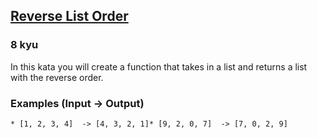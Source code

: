 <h2><a href=https://www.codewars.com/kata/53da6d8d112bd1a0dc00008b/train/javascript target="_blank">Reverse List Order</a></h2><h3>8 kyu</h3><p>In this kata you will create a function that takes in a list and returns a list with the reverse order.</p><h3 id="examples-input---output">Examples (Input -&gt; Output)</h3><pre><code>* [1, 2, 3, 4]  -&gt; [4, 3, 2, 1]* [9, 2, 0, 7]  -&gt; [7, 0, 2, 9]</code></pre>